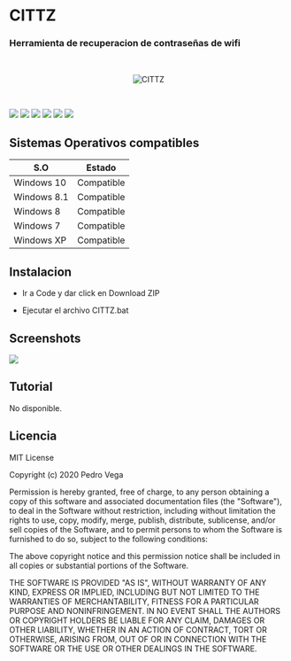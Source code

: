 # CITTZ 
<h3> Herramienta de recuperacion de contraseñas de wifi</h3>
<br/>
<p align="center">
<img src="https://imgur.com/t8H61TE.jpg" title="CITTZ">
</p>
<br/>

<img src="https://imgur.com/TAuS5PE.jpg"> <img src="https://imgur.com/4NzFbFQ.jpg"> <img src="https://imgur.com/l2vHvj8.jpg"> <img src="https://imgur.com/mCapHNr.jpg"> <img src="https://imgur.com/4mZdxc8.jpg"> <img src="https://imgur.com/x4ikBPI.jpg">
<br/>
## Sistemas Operativos compatibles  


|     S.O      |   Estado      |
|--------------|---------------| 
| Windows 10   | Compatible    |
| Windows 8.1  | Compatible    |
| Windows 8    | Compatible    |
| Windows 7    | Compatible    |
| Windows XP   | Compatible    |

## Instalacion 

* Ir a Code y dar click en Download ZIP

* Ejecutar el archivo CITTZ.bat

## Screenshots

<img src="https://imgur.com/4iF5eiK.jpg">

## Tutorial 

<p>   No disponible.</p>

## Licencia 

MIT License

Copyright (c) 2020 Pedro Vega

Permission is hereby granted, free of charge, to any person obtaining a copy
of this software and associated documentation files (the "Software"), to deal
in the Software without restriction, including without limitation the rights
to use, copy, modify, merge, publish, distribute, sublicense, and/or sell
copies of the Software, and to permit persons to whom the Software is
furnished to do so, subject to the following conditions:

The above copyright notice and this permission notice shall be included in all
copies or substantial portions of the Software.

THE SOFTWARE IS PROVIDED "AS IS", WITHOUT WARRANTY OF ANY KIND, EXPRESS OR
IMPLIED, INCLUDING BUT NOT LIMITED TO THE WARRANTIES OF MERCHANTABILITY,
FITNESS FOR A PARTICULAR PURPOSE AND NONINFRINGEMENT. IN NO EVENT SHALL THE
AUTHORS OR COPYRIGHT HOLDERS BE LIABLE FOR ANY CLAIM, DAMAGES OR OTHER
LIABILITY, WHETHER IN AN ACTION OF CONTRACT, TORT OR OTHERWISE, ARISING FROM,
OUT OF OR IN CONNECTION WITH THE SOFTWARE OR THE USE OR OTHER DEALINGS IN THE
SOFTWARE.

 
